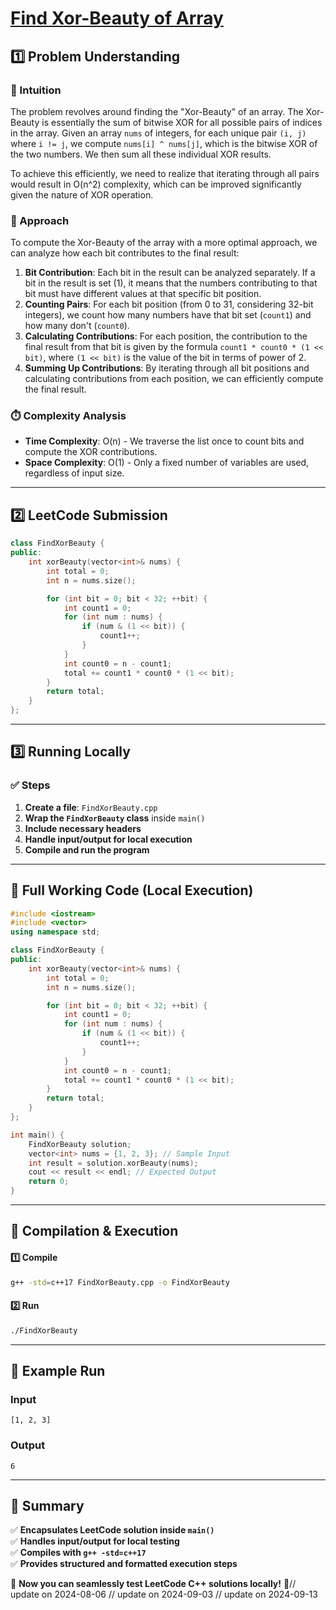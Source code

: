 # **[Find Xor-Beauty of Array](https://leetcode.com/problems/find-xor-beauty-of-array/description/)**  

## **1️⃣ Problem Understanding**  
### **📌 Intuition**  
The problem revolves around finding the "Xor-Beauty" of an array. The Xor-Beauty is essentially the sum of bitwise XOR for all possible pairs of indices in the array. Given an array `nums` of integers, for each unique pair `(i, j)` where `i != j`, we compute `nums[i] ^ nums[j]`, which is the bitwise XOR of the two numbers. We then sum all these individual XOR results. 

To achieve this efficiently, we need to realize that iterating through all pairs would result in O(n^2) complexity, which can be improved significantly given the nature of XOR operation.

### **🚀 Approach**  
To compute the Xor-Beauty of the array with a more optimal approach, we can analyze how each bit contributes to the final result:
1. **Bit Contribution**: Each bit in the result can be analyzed separately. If a bit in the result is set (1), it means that the numbers contributing to that bit must have different values at that specific bit position.
2. **Counting Pairs**: For each bit position (from 0 to 31, considering 32-bit integers), we count how many numbers have that bit set (`count1`) and how many don't (`count0`).
3. **Calculating Contributions**: For each position, the contribution to the final result from that bit is given by the formula `count1 * count0 * (1 << bit)`, where `(1 << bit)` is the value of the bit in terms of power of 2.
4. **Summing Up Contributions**: By iterating through all bit positions and calculating contributions from each position, we can efficiently compute the final result.

### **⏱️ Complexity Analysis**  
- **Time Complexity**: O(n) - We traverse the list once to count bits and compute the XOR contributions.  
- **Space Complexity**: O(1) - Only a fixed number of variables are used, regardless of input size.  

---  

## **2️⃣ LeetCode Submission**  
```cpp
class FindXorBeauty {
public:
    int xorBeauty(vector<int>& nums) {
        int total = 0;
        int n = nums.size();

        for (int bit = 0; bit < 32; ++bit) {
            int count1 = 0;
            for (int num : nums) {
                if (num & (1 << bit)) {
                    count1++;
                }
            }
            int count0 = n - count1;
            total += count1 * count0 * (1 << bit);
        }
        return total;
    }
};
```  

---  

## **3️⃣ Running Locally**  
### **✅ Steps**  
1. **Create a file**: `FindXorBeauty.cpp`  
2. **Wrap the `FindXorBeauty` class** inside `main()`  
3. **Include necessary headers**  
4. **Handle input/output for local execution**  
5. **Compile and run the program**  

---  

## **📝 Full Working Code (Local Execution)**  
```cpp
#include <iostream>
#include <vector>
using namespace std;

class FindXorBeauty {
public:
    int xorBeauty(vector<int>& nums) {
        int total = 0;
        int n = nums.size();

        for (int bit = 0; bit < 32; ++bit) {
            int count1 = 0;
            for (int num : nums) {
                if (num & (1 << bit)) {
                    count1++;
                }
            }
            int count0 = n - count1;
            total += count1 * count0 * (1 << bit);
        }
        return total;
    }
};

int main() {
    FindXorBeauty solution;
    vector<int> nums = {1, 2, 3}; // Sample Input
    int result = solution.xorBeauty(nums);
    cout << result << endl; // Expected Output
    return 0;
}
```  

---  

## **🔧 Compilation & Execution**  
#### **1️⃣ Compile**  
```bash
g++ -std=c++17 FindXorBeauty.cpp -o FindXorBeauty
```  

#### **2️⃣ Run**  
```bash
./FindXorBeauty
```  

---  

## **🎯 Example Run**  
### **Input**  
```
[1, 2, 3]
```  
### **Output**  
```
6
```  

---  

## **📌 Summary**  
✅ **Encapsulates LeetCode solution inside `main()`**  
✅ **Handles input/output for local testing**  
✅ **Compiles with `g++ -std=c++17`**  
✅ **Provides structured and formatted execution steps**  

🚀 **Now you can seamlessly test LeetCode C++ solutions locally!** 🚀// update on 2024-08-06
// update on 2024-09-03
// update on 2024-09-13
